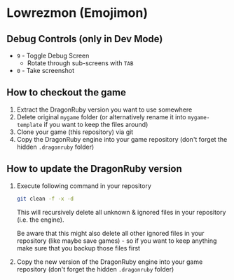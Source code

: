 # Lowrezmon (Emojimon)

## Debug Controls (only in Dev Mode)
- `9` - Toggle Debug Screen
  - Rotate through sub-screens with `TAB`
- `0` - Take screenshot

## How to checkout the game
1. Extract the DragonRuby version you want to use somewhere
2. Delete original `mygame` folder (or alternatively rename it into `mygame-template` if you want to keep the files around)
3. Clone your game (this repository) via git
4. Copy the DragonRuby engine into your game repository (don't forget the hidden `.dragonruby` folder)

## How to update the DragonRuby version
1. Execute following command in your repository
   ```sh
   git clean -f -x -d
   ```
   This will recursively delete all unknown & ignored files in your repository (i.e. the engine).

   Be aware that this might also delete all other ignored files in your repository (like maybe save games) - so if you want
   to keep anything make sure that you backup those files first
2. Copy the new version of the DragonRuby engine into your game repository (don't forget the hidden `.dragonruby` folder)

